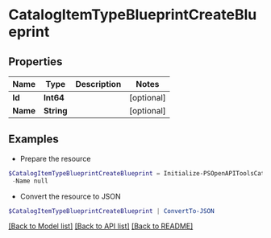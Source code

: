 # CatalogItemTypeBlueprintCreateBlueprint
## Properties

Name | Type | Description | Notes
------------ | ------------- | ------------- | -------------
**Id** | **Int64** |  | [optional] 
**Name** | **String** |  | [optional] 

## Examples

- Prepare the resource
```powershell
$CatalogItemTypeBlueprintCreateBlueprint = Initialize-PSOpenAPIToolsCatalogItemTypeBlueprintCreateBlueprint  -Id null `
 -Name null
```

- Convert the resource to JSON
```powershell
$CatalogItemTypeBlueprintCreateBlueprint | ConvertTo-JSON
```

[[Back to Model list]](../README.md#documentation-for-models) [[Back to API list]](../README.md#documentation-for-api-endpoints) [[Back to README]](../README.md)

